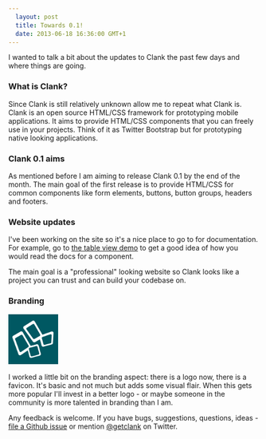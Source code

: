 ```yaml
---
  layout: post
  title: Towards 0.1!
  date: 2013-06-18 16:36:00 GMT+1
---
```


I wanted to talk a bit about the updates to Clank the past few days and where things are going.

### What is Clank?

Since Clank is still relatively unknown allow me to repeat what Clank is. Clank is an open source HTML/CSS framework for prototyping mobile applications. It aims to provide HTML/CSS components that you can freely use in your projects. Think of it as Twitter Bootstrap but for prototyping native looking applications.

### Clank 0.1 aims

As mentioned before I am aiming to release Clank 0.1 by the end of the month. The main goal of the first release is to provide HTML/CSS for common components like form elements, buttons, button groups, headers and footers.

### Website updates

I've been working on the site so it's a nice place to go to for documentation. For example, go to <a href="/demos/table-view.html">the table view demo</a> to get a good idea of how you would read the docs for a component.

The main goal is a "professional" looking website so Clank looks like a project you can trust and can build your codebase on.

### Branding

<img src="/images/blog/clank_logo.png" width="100" class="alignright shaded" />

I worked a little bit on the branding aspect: there is a logo now, there is a favicon. It's basic and not much but adds some visual flair. When this gets more popular I'll invest in a better logo - or maybe someone in the community is more talented in branding than I am.

Any feedback is welcome. If you have bugs, suggestions, questions, ideas - <a href="https://github.com/Wolfr/clank/issues">file a Github issue</a> or mention <a href="twitter.com/getclank">@getclank</a> on Twitter.